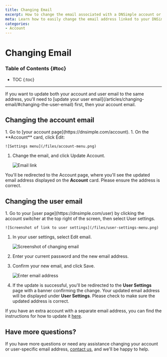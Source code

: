 ```yaml
---
title: Changing Email
excerpt: How to change the email associated with a DNSimple account or user.
meta: Learn how to easily change the email address linked to your DNSimple account or user profile with our step-by-step guide for a seamless update process.
categories:
- Account
---
```


# Changing Email

### Table of Contents {#toc}

* TOC
{:toc}

---

<info>
If you want to update both your account and user email to the same address, you'll need to [update your user email](/articles/changing-email/#changing-the-user-email) first, then your account email.
</info>

## Changing the account email

<div class="section-steps" markdown="1">
1. Go to [your account page](https://dnsimple.com/account).
1. On the **Account** card, click <label>Edit</label>:

    ![Settings menu](/files/account-menu.png)

1. Change the email, and click <label>Update Account</label>.

    ![Email link](/files/account-email.png)

You'll be redirected to the Account page, where you'll see the updated email address displayed on the **Account** card. Please ensure the address is correct.

</div>

## Changing the user email

<div class="section-steps" markdown="1">
1.  Go to your [user page](https://dnsimple.com/user) by clicking the account switcher at the top right of the screen, then select <label>User settings</label>.

    ![Screenshot of link to user settings](/files/user-settings-menu.png)

1.  In your user settings, select <label>Edit email</label>.

    ![Screenshot of changing email](/files/change-email.png)

1.  Enter your current password and the new email address.
1.  Confirm your new email, and click <label>Save</label>.

    ![Enter email address](/files/account-change-email-2.png)

1.  If the update is successful, you'll be redirected to the **User Settings** page with a banner confirming the change. Your updated email address will be displayed under **User Settings**. Please check to make sure the updated address is correct.

</div>

If you have an extra account with a separate email address, you can find the instructions for how to update it [here](#changing-the-account-email).

## Have more questions?

If you have more questions or need any assistance changing your account or user-specific email address, [contact us](https://dnsimple.com/feedback), and we'll be happy to help.
